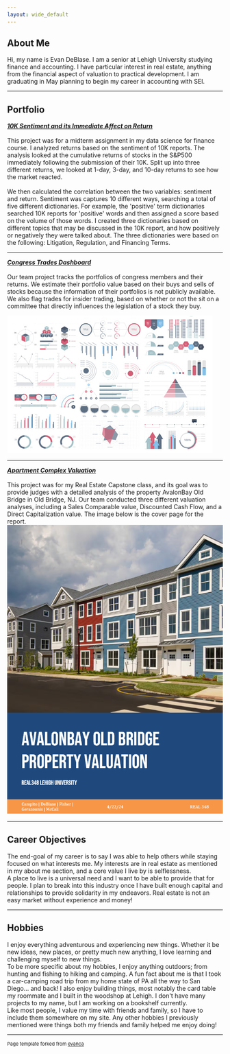 ```yaml
---
layout: wide_default
---    
```

## About Me

Hi, my name is Evan DeBlase. I am a senior at Lehigh University studying finance and accounting. I have particular interest in real estate, anything from the financial aspect of valuation to practical development. I am graduating in May planning to begin my career in accounting with SEI. 

<!-- Upload your own photo and change the path -->

---

## Portfolio

<!-- You can link to other websites, PDFs in this repo, and other pages in this repo -->

_**[10K Sentiment and its Immediate Affect on Return](report)**_
<br>
<br>
This project was for a midterm assignment in my data science for finance course. I analyzed returns based on the sentiment of 10K reports. The analysis looked at the cumulative returns of stocks in the S&P500 immediately following the submission of their 10K. Split up into three different returns, we looked at 1-day, 3-day, and 10-day returns to see how the market reacted.
<br>
<br>
We then calculated the correlation between the two variables: sentiment and return. Sentiment was captures 10 different ways, searching a total of five different dictionaries. For example, the 'positive' term dictionaries searched 10K reports for 'positive' words and then assigned a score based on the volume of those words. I created three dictionaries based on different topics that may be discussed in the 10K report, and how positively or negatively they were talked about. The three dictionaries were based on the following: Litigation, Regulation, and Financing Terms.

---

_**[Congress Trades Dashboard]([https://github.com/adrianmross/congress_trades_dashboard])**_
<br>
<br>
Our team project tracks the portfolios of congress members and their returns. We estimate their portfolio value based on their buys and sells of stocks because the information of their portfolios is not publicly available. We also flag trades for insider trading, based on whether or not the sit on a committee that directly influences the legislation of a stock they buy.

<img src="images/dummy_thumbnail.jpg?raw=true"/>

---

_**[Apartment Complex Valuation](/pdf/OldBridge_Valuation_Report_REAL348.pdf)**_
<br>
<br>
This project was for my Real Estate Capstone class, and its goal was to provide judges with a detailed analysis of the property AvalonBay Old Bridge in Old Bridge, NJ. Our team conducted three different valuation analyses, including a Sales Comparable value, Discounted Cash Flow, and a Direct Capitalization value. The image below is the cover page for the report.
<img src="images/cover_page.png"/>

---

## Career Objectives

The end-goal of my career is to say I was able to help others while staying focused on what interests me. My interests are in real estate as mentioned in my about me section, and a core value I live by is selflessness. 
<br>
A place to live is a universal need and I want to be able to provide that for people. I plan to break into this industry once I have built enough capital and relationships to provide solidarity in my endeavors. Real estate is not an easy market without experience and money!

---

## Hobbies

I enjoy everything adventurous and experiencing new things. Whether it be new ideas, new places, or pretty much new anything, I love learning and challenging myself to new things.
<br>
To be more specific about my hobbies, I enjoy anything outdoors; from hunting and fishing to hiking and camping. A fun fact about me is that I took a car-camping road trip from my home state of PA all the way to San Diego... and back! I also enjoy building things, most notably the card table my roommate and I built in the woodshop at Lehigh. I don't have many projects to my name, but I am working on a bookshelf currently.
<br>
Like most people, I value my time with friends and family, so I have to include them somewhere on my site. Any other hobbies I previously mentioned were things both my friends and family helped me enjoy doing!

---
<p style="font-size:11px">Page template forked from <a href="https://github.com/evanca/quick-portfolio">evanca</a></p>
<!-- Remove above link if you don't want to attibute -->

